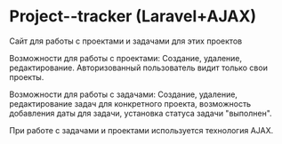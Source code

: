 # Project--tracker (Laravel+AJAX)
Сайт для работы с проектами и задачами для этих проектов

Возможности для работы с проектами:
Создание, удаление, редактирование.
Авторизованный пользователь видит только свои проекты.

Возможности для работы с задачами:
Создание, удаление, редактирование задач для конкретного проекта, возможность добавления даты для задачи, установка статуса задачи "выполнен".

При работе с задачами и проектами используется технология AJAX.
